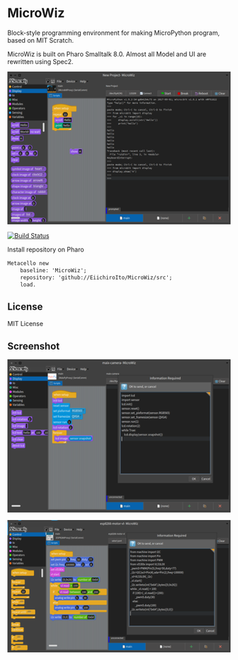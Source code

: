 # MicroWiz
Block-style programming environment for making MicroPython program, based on MIT Scratch.

MicroWiz is built on Pharo Smalltalk 8.0. Almost all Model and UI are rewritten using Spec2.

![Entire Screen1](https://raw.githubusercontent.com/EiichiroIto/MicroWiz/master/images/MicroWiz1.png)

[![Build Status](https://travis-ci.com/EiichiroIto/MicroWiz.svg?branch=master)](https://travis-ci.com/EiichiroIto/MicroWiz)

Install repository on Pharo

```
Metacello new
    baseline: 'MicroWiz';
    repository: 'github://EiichiroIto/MicroWiz/src';
    load.
```

## License
MIT License

## Screenshot
![Maix Py](https://raw.githubusercontent.com/EiichiroIto/MicroWiz/master/images/MicroWiz2.png)

![ESP8266 with VL53L0X](https://raw.githubusercontent.com/EiichiroIto/MicroWiz/master/images/MicroWiz3.png)
